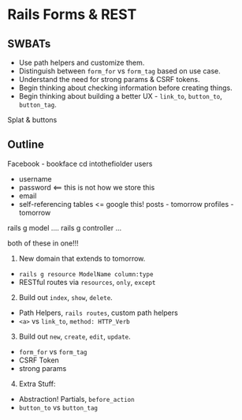 Rails Forms & REST
==================

## SWBATs

* Use path helpers and customize them.
* Distinguish between `form_for` vs `form_tag` based on use case.
* Understand the need for strong params & CSRF tokens.
* Begin thinking about checking information before creating things.
* Begin thinking about building a better UX - `link_to`, `button_to`, `button_tag`.

Splat & buttons

## Outline

Facebook - bookface
cd intothefiolder
users
  - username
  - password <== this is not how we store this
  - email
  - self-referencing tables <= google this!
posts - tomorrow
profiles - tomorrow

rails g model ....
rails g controller ...

both of these in one!!!

1. New domain that extends to tomorrow.
  * `rails g resource ModelName column:type`
  * RESTful routes via `resources`, `only`, `except`
2. Build out `index`, `show`, `delete`.
  * Path Helpers, `rails routes`, custom path helpers
  * `<a>` vs `link_to`, `method: HTTP_Verb`
3. Build out `new`, `create`, `edit`, `update`.
  * `form_for` vs `form_tag`
  * CSRF Token
  * strong params
4. Extra Stuff:
  * Abstraction! Partials, `before_action`
  * `button_to` vs `button_tag`
